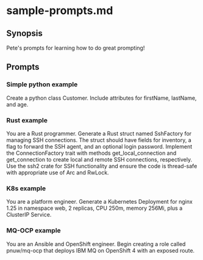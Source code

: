 # sample-prompts.md

## Synopsis

Pete's prompts for learning how to do great prompting!

## Prompts

### Simple python example

Create a python class Customer. Include attributes for firstName, lastName, and age.

### Rust example

You are a Rust programmer. Generate a Rust struct named SshFactory for managing SSH connections. The struct should have fields for inventory, a flag to forward the SSH agent, and an optional login password. Implement the ConnectionFactory trait with methods get_local_connection and get_connection to create local and remote SSH connections, respectively. Use the ssh2 crate for SSH functionality and ensure the code is thread-safe with appropriate use of Arc and RwLock.

### K8s example

You are a platform engineer. Generate a Kubernetes Deployment for nginx 1.25 in namespace web, 2 replicas, CPU 250m, memory 256Mi, plus a ClusterIP Service.

### MQ-OCP example

You are an Ansible and OpenShift engineer. Begin creating a role called pnuw/mq-ocp that deploys IBM MQ on OpenShift 4 with an exposed route.
